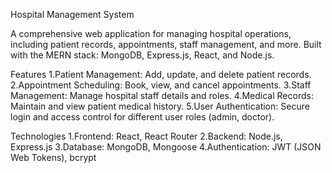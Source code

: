 Hospital Management System

A comprehensive web application for managing hospital operations, including patient records, appointments, staff management, and more. Built with the MERN stack: MongoDB, Express.js, React, and Node.js.

Features
    1.Patient Management: Add, update, and delete patient records.
    2.Appointment Scheduling: Book, view, and cancel appointments.
    3.Staff Management: Manage hospital staff details and roles.
    4.Medical Records: Maintain and view patient medical history.
    5.User Authentication: Secure login and access control for different user roles (admin, doctor).

Technologies
    1.Frontend: React, React Router
    2.Backend: Node.js, Express.js
    3.Database: MongoDB, Mongoose
    4.Authentication: JWT (JSON Web Tokens), bcrypt

